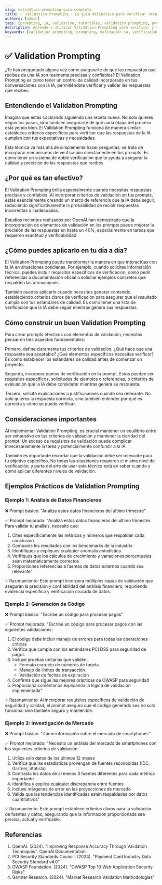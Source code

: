 ```yaml
---
slug: validation-prompting-guia-completa
title: ✅ Validation Prompting - La guía definitiva para verificar respuestas de IA
authors: [admin]
tags: [prompting, ia, validación, tutoriales, validation prompting, prompt engineering, respuestas ia]
description: Aprende a utilizar Validation Prompting para verificar y validar respuestas de IA. Guía completa con ejemplos prácticos y técnicas de validación para 2024.
keywords: [validation prompting, prompting, validación ia, verificación respuestas ia, prompt engineering, ia confiable, técnicas de validación]
---
```


# ✅ Validation Prompting

¿Te has preguntado alguna vez cómo asegurarte de que las respuestas que recibes de una IA son realmente precisas y confiables? El Validation Prompting es como tener un control de calidad incorporado en tus conversaciones con la IA, permitiéndote verificar y validar las respuestas que recibes.

## Entendiendo el Validation Prompting

Imagina que estás cocinando siguiendo una receta nueva. No solo quieres seguir los pasos, sino también asegurarte de que cada etapa del proceso está yendo bien. El Validation Prompting funciona de manera similar: estableces criterios específicos para verificar que las respuestas de la IA cumplan con tus expectativas y necesidades.

Esta técnica va más allá de simplemente hacer preguntas; se trata de incorporar mecanismos de verificación directamente en tus prompts. Es como tener un sistema de doble verificación que te ayuda a asegurar la calidad y precisión de las respuestas que recibes.

## ¿Por qué es tan efectivo?

El Validation Prompting brilla especialmente cuando necesitas respuestas precisas y confiables. Al incorporar criterios de validación en tus prompts, estás esencialmente creando un marco de referencia que la IA debe seguir, reduciendo significativamente la probabilidad de recibir respuestas incorrectas o inadecuadas.

Estudios recientes realizados por OpenAI han demostrado que la incorporación de elementos de validación en los prompts puede mejorar la precisión de las respuestas en hasta un 40%, especialmente en tareas que requieren exactitud y verificabilidad.

## ¿Cómo puedes aplicarlo en tu día a día?

El Validation Prompting puede transformar la manera en que interactúas con la IA en situaciones cotidianas. Por ejemplo, cuando solicites información técnica, puedes incluir requisitos específicos de verificación, como pedir referencias a documentación oficial o solicitar ejemplos concretos que respalden las afirmaciones.

También puedes aplicarlo cuando necesites generar contenido, estableciendo criterios claros de verificación para asegurar que el resultado cumpla con tus estándares de calidad. Es como tener una lista de verificación que la IA debe seguir mientras genera sus respuestas.

## Cómo construir un buen Validation Prompting

Para crear prompts efectivos con elementos de validación, necesitas pensar en tres aspectos fundamentales:

Primero, define claramente tus criterios de validación. ¿Qué hace que una respuesta sea aceptable? ¿Qué elementos específicos necesitas verificar? Es como establecer los estándares de calidad antes de comenzar un proyecto.

Segundo, incorpora puntos de verificación en tu prompt. Estos pueden ser requisitos específicos, solicitudes de ejemplos o referencias, o criterios de evaluación que la IA debe considerar mientras genera su respuesta.

Tercero, solicita explicaciones o justificaciones cuando sea relevante. No solo quieres la respuesta correcta, sino también entender por qué es correcta y cómo se puede verificar.

## Consideraciones importantes

Al implementar Validation Prompting, es crucial mantener un equilibrio entre ser exhaustivo en tus criterios de validación y mantener la claridad del prompt. Un exceso de requisitos de validación puede complicar innecesariamente la tarea y potencialmente confundir a la IA.

También es importante recordar que la validación debe ser relevante para tu objetivo específico. No todas las situaciones requieren el mismo nivel de verificación, y parte del arte de usar esta técnica está en saber cuándo y cómo aplicar diferentes niveles de validación.

## Ejemplos Prácticos de Validation Prompting

### Ejemplo 1: Análisis de Datos Financieros
❌ Prompt básico:
"Analiza estos datos financieros del último trimestre"

✅ Prompt mejorado:
"Analiza estos datos financieros del último trimestre. Para validar tu análisis, necesito que:
1. Cites específicamente las métricas y números que respaldan cada conclusión
2. Compares los resultados con los benchmarks de la industria
3. Identifiques y expliques cualquier anomalía estadística
4. Verifiques que los cálculos de crecimiento y variaciones porcentuales sean matemáticamente correctos
5. Proporciones referencias a fuentes de datos externos cuando sea relevante"

💡 Razonamiento:
Este prompt incorpora múltiples capas de validación que aseguran la precisión y confiabilidad del análisis financiero, requiriendo evidencia específica y verificación cruzada de datos.

### Ejemplo 2: Generación de Código
❌ Prompt básico:
"Escribe un código para procesar pagos"

✅ Prompt mejorado:
"Escribe un código para procesar pagos con las siguientes validaciones:
1. El código debe incluir manejo de errores para todas las operaciones críticas
2. Verifica que cumpla con los estándares PCI DSS para seguridad de pagos
3. Incluye pruebas unitarias que validen:
   - Formato correcto de números de tarjeta
   - Manejo de límites de transacción
   - Validación de fechas de expiración
4. Confirma que sigue las mejores prácticas de OWASP para seguridad
5. Proporciona comentarios explicando la lógica de validación implementada"

💡 Razonamiento:
Al incorporar requisitos específicos de validación de seguridad y calidad, el prompt asegura que el código generado sea no solo funcional sino también seguro y mantenible.

### Ejemplo 3: Investigación de Mercado
❌ Prompt básico:
"Dame información sobre el mercado de smartphones"

✅ Prompt mejorado:
"Necesito un análisis del mercado de smartphones con los siguientes criterios de validación:
1. Utiliza solo datos de los últimos 12 meses
2. Verifica que las estadísticas provengan de fuentes reconocidas (IDC, Gartner, Statista)
3. Contrasta los datos de al menos 3 fuentes diferentes para cada métrica importante
4. Identifica y explica cualquier discrepancia entre fuentes
5. Incluye márgenes de error en las proyecciones de mercado
6. Valida que las tendencias identificadas estén respaldadas por datos cuantitativos"

💡 Razonamiento:
Este prompt establece criterios claros para la validación de fuentes y datos, asegurando que la información proporcionada sea precisa, actual y verificable.

## Referencias

1. OpenAI. (2024). "Improving Response Accuracy Through Validation Techniques". OpenAI Documentation.
2. PCI Security Standards Council. (2024). "Payment Card Industry Data Security Standard v4.0"
3. OWASP Foundation. (2024). "OWASP Top 10 Web Application Security Risks"
4. Gartner Research. (2024). "Market Research Validation Methodologies"
